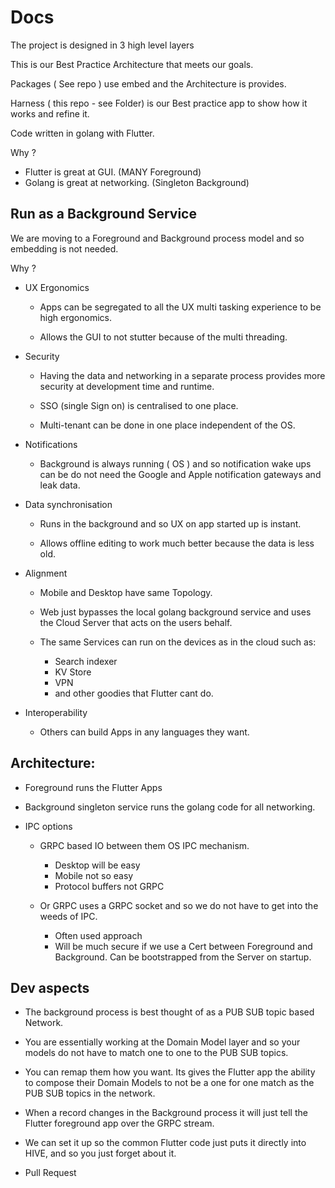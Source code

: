 # Docs

The project is designed in 3 high level layers


This is our Best Practice Architecture that meets our goals.

Packages ( See repo ) use embed and the Architecture is provides.

Harness ( this repo - see Folder) is our Best practice app to show how it works and refine it.

Code written in golang with Flutter.

Why ?

- Flutter is great at GUI. (MANY Foreground)
- Golang is great at networking. (Singleton Background)


## Run as a Background Service

We are moving to a Foreground and Background process model and so embedding is not needed.

Why ? 

- UX Ergonomics

	- Apps can be segregated to all the UX multi tasking experience to be high ergonomics.

	- Allows the GUI to not stutter because of the multi threading.

- Security

	- Having the data and networking in a separate process provides more security at development time and runtime. 

	- SSO (single Sign on) is centralised to one place.

	- Multi-tenant can be done in one place independent of the OS.

- Notifications

	- Background is always running ( OS ) and so notification wake ups can be do not need the Google and Apple notification gateways and leak data.

- Data synchronisation

	- Runs in the background and so UX on app started up is instant.
  
	- Allows offline editing to work much better because the data is less old.

- Alignment

	- Mobile and Desktop have same Topology.
	
	- Web just bypasses the local golang background service and uses the Cloud Server that acts on the users behalf.

	- The same Services can run on the devices as in the cloud such as:
		- Search indexer
		- KV Store
		- VPN 
		- and other goodies that Flutter cant do.

- Interoperability

	- Others can build Apps in any languages they want.


## Architecture:

- Foreground runs the Flutter Apps
- Background singleton service runs the golang code for all networking.
- IPC options

	- GRPC based IO between them OS IPC mechanism.
		- Desktop will be easy
  		- Mobile not so easy
		- Protocol buffers not GRPC

  	- Or GRPC uses a GRPC socket and so we do not have to get into the weeds of IPC.
    	- Often used approach
    	- Will be much secure if we use a Cert between Foreground and Background. Can be bootstrapped from the Server on startup.


## Dev aspects


- The background process is best thought of as a PUB SUB topic based Network.

- You are essentially working at the Domain Model layer and so your models do not have to match one to one to the PUB SUB topics.

- You can remap them how you want. Its gives the Flutter app the ability to compose their Domain Models to not be a one for one match as the PUB SUB topics in the network.

- When a record changes in the Background process it will just tell the Flutter foreground app over the GRPC stream.

- We can set it up so the common Flutter code just puts it directly into HIVE, and so you just forget about it.
- Pull Request
